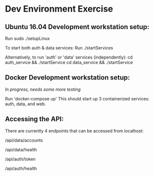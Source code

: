 # Dev Environment Exercise

##

## Ubuntu 16.04 Development workstation setup:
Run sudo ./setupLinux

To start both auth & data services:
Run ./startServices

Alternatively, to run 'auth' or 'data' services (independently):
cd auth_service && ./startService
cd data_service && ./startService

## Docker Development workstation setup:
 *In progress, needs some more testing*

Run 'docker-compose up' This should start up 3 containerized services: auth, data, and web.

## Accessing the API:
There are currently 4 endpoints that can be accessed from localhost:

/api/data/accounts

/api/data/health

/api/auth/token

/api/auth/health
